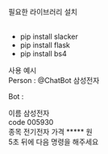 필요한 라이브러리 설치<br><br>
<ul>
<li>pip install slacker</li>
<li>pip install flask</li>
<li>pip install bs4</li>
</ul>



사용 예시<br>
Person : @ChatBot 삼성전자

Bot : 

이름    삼성전자<br>
code    005930<br>
종목    전기전자
가격    \***** 원<br>
5초 뒤에 다음 명령을 해주세요
